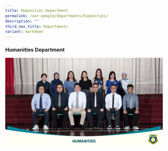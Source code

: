 ```yaml
---
title: Humanities Department
permalink: /our-people/departments/humanities/
description: ""
third_nav_title: Departments
variant: markdown
---
```

### **Humanities Department**

![](/images/Our%20Partners/2023%20School%20staff%20&%20Department/humanities%2023.jpg)
